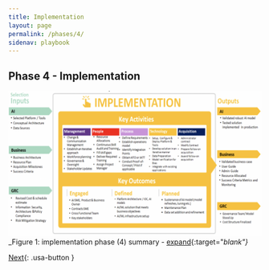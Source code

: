```yaml
---
title: Implementation
layout: page
permalink: /phases/4/
sidenav: playbook
---
```


## Phase 4 - Implementation

![Playbook Phases](../../assets/img/playbook/pb-phase4.png)
_Figure 1: implementation phase (4) summary - [expand](../../assets/img/playbook/pb-phase4.png){:target="_blank"}_

[Next](/blockchain-playbook/phases/5/){: .usa-button }